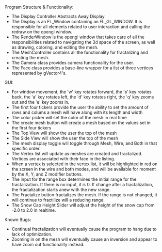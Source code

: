Program Structure & Functionality:
- The Display Controller Abstracts Away Display
- The Display is an FL_Window containing an FL_GL_WINDOW. It is responsible for all elements related to user interaction and calling the redraw on the opengl window.
- The RenderWindow is the opengl window that takes care of all the responsibilities related to navigating the 3d space of the screen, as well as drawing, coloring, and editing the mesh.
- The MeshController contains all the functionality for fractalizing and creating the mesh.
- The Camera class provides camera functionality for the user.
- The Face class provides a base-line wrapper for a list of three vertices represented by gVector4's.

GUI:
- For window movement, the 'w' key rotates forward, the 's' key rotates back, the 'a' key rotates left, the 'd' key rotates right, the 'q' key zooms out and the 'e' key zooms in.
- The first four tickers provide the user the ability to set the amount of rows and colums a mesh will have along with its length and width
- The color picker will set the color of the mesh in real time
- The create mesh button will create a mesh based on the values set in the first four tickers
- The Top View will show the user the top of the mesh
- The Side View will show the user the top of the mesh
- The mesh display toggle will toggle through Mesh, Wire, and Both in that specific order.
- The Vertex list will update as meshes are created and fractalized. Vertices are associated with their face in the listing.
- When a vertex is selected in the vertex list, it will be highlighted in red on the screen in the wire and both modes, and will be available for moment by the X, Y, and Z modifier buttons.
- The input for the range box determines the initial range for the fractalization. If there is no input, it is 0. If change after a fractalization, the fractalization starts anew with the new range.
- The Fractalize button fractalizes the mesh. If the range is not changed, it will continue to fractilize will a reducing range.
- The Snow Cap Height Slider will adjust the height of the snow cap from -2.0 to 2.0 in realtime.

Known Bugs:
- Continual fractalization will eventually cause the program to hang due to lack of optimization.
- Zooming in on the mesh will eventually cause an inversion and appear to have zoom out functionality instead.